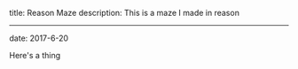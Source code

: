 title: Reason Maze
description: This is a maze I made in reason

---
date: 2017-6-20

Here's a thing
